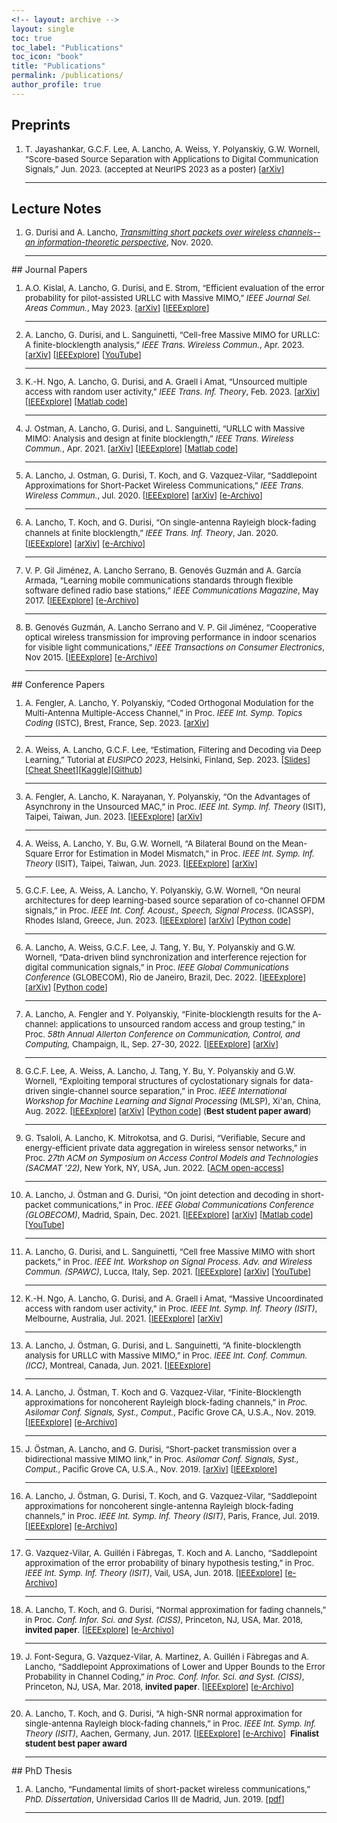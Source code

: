 ```yaml
---
<!-- layout: archive -->
layout: single
toc: true
toc_label: "Publications"
toc_icon: "book"
title: "Publications"
permalink: /publications/ 
author_profile: true
---
```

## Preprints
<font size="2">
<ol>

<li>
 T. Jayashankar, G.C.F. Lee, A. Lancho, A. Weiss, Y. Polyanskiy, G.W. Wornell, “Score-based Source Separation with Applications to Digital Communication Signals,” Jun. 2023. (accepted at NeurIPS 2023 as a poster)
 [<a href="https://arxiv.org/abs/2306.14411">arXiv</a>] 
</li><hr>

</ol>
</font>

## Lecture Notes
<font size="2">
<ol>
<li>
G. Durisi and A. Lancho, <em><a href="https://gdurisi.github.io/fbl-notes/">Transmitting short packets over wireless channels--an information-theoretic perspective</a></em>, Nov. 2020. 
</li>
<hr>
</ol>
</font>
## Journal Papers
<font size="2">
<ol>

<li>
 A.O. Kislal, A. Lancho, G. Durisi, and E. Strom, “Efficient evaluation of the error probability for pilot-assisted URLLC with Massive MIMO,” <em>IEEE Journal Sel. Areas Commun.</em>, May 2023. 
 [<a href="https://arxiv.org/abs/2211.02385">arXiv</a>]
 [<a href="https://ieeexplore.ieee.org/document/10138403">IEEExplore</a>]
</li><hr>

<li>
 A. Lancho, G. Durisi, and L. Sanguinetti, “Cell-free Massive MIMO for URLLC: A finite-blocklength analysis,” <em>IEEE Trans. Wireless Commun.</em>, Apr. 2023.
 [<a href="https://arxiv.org/abs/2207.00856">arXiv</a>]
 [<a href="https://ieeexplore.ieee.org/document/10101779">IEEExplore</a>]
 [<a href="https://www.youtube.com/watch?v=Uxk3-8YAK9Q">YouTube</a>]
</li><hr>

<li>
 K.-H. Ngo, A. Lancho, G. Durisi, and A. Graell i Amat, “Unsourced multiple access with random user activity,” <em>IEEE Trans. Inf. Theory</em>, Feb. 2023. 
 [<a href="https://arxiv.org/abs/2202.06365">arXiv</a>] [<a href="https://ieeexplore.ieee.org/document/10052701">IEEExplore</a>] [<a href="https://github.com/khachoang1412/UMA_random_user_activity">Matlab code</a>]
</li><hr>

<li>
 J. Ostman, A. Lancho, G. Durisi, and L. Sanguinetti, “URLLC with Massive MIMO: Analysis and design at finite blocklength,” <em>IEEE Trans. Wireless Commun.</em>, Apr. 2021. [<a href="http://arxiv.org/abs/2009.10550">arXiv</a>] [<a href="https://ieeexplore.ieee.org/document/9416241">IEEExplore</a>] [<a href="https://github.com/infotheorychalmers/URLLC_Massive_MIMO">Matlab code</a>]
</li>
<hr>

<li>
A. Lancho, J. Ostman, G. Durisi, T. Koch, and G. Vazquez-Vilar, 
“Saddlepoint Approximations for Short-Packet Wireless Communications,” 
<em>IEEE Trans. Wireless Commun.</em>, Jul. 2020.
[<a href="https://ieeexplore.ieee.org/document/9072306">IEEExplore</a>]
[<a href="https://arxiv.org/abs/1904.10442">arXiv</a>]
[<a href="https://e-archivo.uc3m.es/handle/10016/30725">e-Archivo</a>]
</li>
<hr>

<li>
  A. Lancho, T. Koch, and G. Durisi, 
  “On single-antenna Rayleigh block-fading channels at ﬁnite blocklength,” 
  <em>IEEE Trans. Inf. Theory</em>, Jan. 2020.
  [<a href="https://ieeexplore.ieee.org/document/8861117">IEEExplore</a>]
  [<a href="https://arxiv.org/abs/1706.07778">arXiv</a>]
  [<a href="https://e-archivo.uc3m.es/handle/10016/29598">e-Archivo</a>]
</li>
<hr>

<li>
  V. P. Gil Jiménez, A. Lancho Serrano, B. Genovés Guzmán and A. García Armada, 
  “Learning mobile communications standards through flexible software defined radio base stations,” 
  <em>IEEE Communications Magazine</em>, May 2017.
  [<a href="https://ieeexplore.ieee.org/document/7926928">IEEExplore</a>]
  [<a href="https://e-archivo.uc3m.es/handle/10016/32662">e-Archivo</a>]
</li>
<hr>

<li>
  B. Genovés Guzmán, A. Lancho Serrano and V. P. Gil Jiménez, 
  “Cooperative optical wireless transmission for improving performance in indoor scenarios for visible light communications,” 
  <em>IEEE Transactions on Consumer Electronics</em>, Nov 2015.
  [<a href="https://ieeexplore.ieee.org/document/7389772">IEEExplore</a>]
  [<a href="https://e-archivo.uc3m.es/handle/10016/32653">e-Archivo</a>]
</li>
<hr>

</ol>
</font>
## Conference Papers
<font size="2">
<ol>

<li>
 A. Fengler, A. Lancho, Y. Polyanskiy, “Coded Orthogonal Modulation for the Multi-Antenna Multiple-Access Channel,” in Proc. <em>IEEE Int. Symp. Topics Coding</em> (ISTC), Brest, France, Sep. 2023.
 [<a href="https://arxiv.org/abs/2307.01095">arXiv</a>]
</li><hr>

<li>
 A. Weiss, A. Lancho, G.C.F. Lee, “Estimation, Filtering and Decoding via Deep Learning,” Tutorial at <em>EUSIPCO 2023</em>, Helsinki, Finland, Sep. 2023.
 <!-- [<a href="https://ieeexplore.ieee.org/document/10001513">IEEExplore</a>] -->
 [<a href="/files/2023/EUSIPCO_tutorial.pdf">Slides</a>][<a href="/files/2023/Cheat_Sheet_EUSIPCO_2023_Tutorial.pdf">Cheat Sheet</a>][<a href="https://www.kaggle.com/competitions/mini-rf-challenge">Kaggle</a>][<a href="https://www.kaggle.com/code/garycflee/hands-on-session">Github</a>]
</li><hr>

<li>
 A. Fengler, A. Lancho, K. Narayanan, Y. Polyanskiy, “On the Advantages of Asynchrony in the Unsourced MAC,” in Proc. <em>IEEE Int. Symp. Inf. Theory</em> (ISIT), Taipei, Taiwan, Jun. 2023.
 [<a href="https://ieeexplore.ieee.org/document/10206586">IEEExplore</a>]
 [<a href="https://arxiv.org/abs/2305.06985">arXiv</a>]
</li><hr>

<li>
 A. Weiss, A. Lancho, Y. Bu, G.W. Wornell, “A Bilateral Bound on the Mean-Square Error for Estimation in Model Mismatch,” in Proc. <em>IEEE Int. Symp. Inf. Theory</em> (ISIT), Taipei, Taiwan, Jun. 2023.
 [<a href="https://ieeexplore.ieee.org/document/10206620">IEEExplore</a>]
 [<a href="https://arxiv.org/abs/2305.08207">arXiv</a>]
</li><hr>

<li>
 G.C.F. Lee, A. Weiss, A. Lancho, Y. Polyanskiy, G.W. Wornell, “On neural architectures for deep learning-based source separation of co-channel OFDM signals,” in Proc. <em>IEEE Int. Conf. Acoust., Speech, Signal Process.</em> (ICASSP), Rhodes Island, Greece, Jun. 2023.
 [<a href="https://ieeexplore.ieee.org/document/10096702">IEEExplore</a>]
 [<a href="https://arxiv.org/abs/2303.06438">arXiv</a>]
 [<a href="https://github.com/RFChallenge/SCSS_OFDMArchitecture">Python code</a>]
</li><hr>

<li>
 A. Lancho, A. Weiss, G.C.F. Lee, J. Tang, Y. Bu, Y. Polyanskiy and G.W. Wornell, “Data-driven blind synchronization and interference rejection for digital communication signals,” in Proc. <em>IEEE Global Communications Conference</em> (GLOBECOM), Rio de Janeiro, Brazil, Dec. 2022.
 [<a href="https://ieeexplore.ieee.org/document/10001513">IEEExplore</a>]
 [<a href="https://arxiv.org/abs/2209.04871">arXiv</a>]
 [<a href="https://github.com/RFChallenge/SCSS_Sync">Python code</a>]
</li><hr>

<li>
 A. Lancho, A. Fengler and Y. Polyanskiy, “Finite-blocklength results for the A-channel: applications to unsourced random access and group testing,” in Proc. <em>58th Annual Allerton Conference on Communication, Control, and Computing,</em> Champaign, IL, Sep. 27-30, 2022.
 [<a href="https://ieeexplore.ieee.org/document/9929318">IEEExplore</a>] 
 [<a href="https://arxiv.org/abs/2210.01951">arXiv</a>]
</li><hr>

<li>
 G.C.F. Lee, A. Weiss, A. Lancho, J. Tang, Y. Bu, Y. Polyanskiy and G.W. Wornell, “Exploiting temporal structures of cyclostationary signals for data-driven single-channel source separation,” in Proc. <em>IEEE International Workshop for Machine Learning and Signal Processing</em> (MLSP), Xi'an, China, Aug. 2022. 
 [<a href="https://ieeexplore.ieee.org/document/9943311">IEEExplore</a>]
 [<a href="https://arxiv.org/abs/2208.10325">arXiv</a>] 
 [<a href="https://github.com/RFChallenge/SCSS_CSGaussian">Python code</a>]
 (<b>Best student paper award</b>)
</li><hr>

<li>
G. Tsaloli, A. Lancho, K. Mitrokotsa, and G. Durisi, “Verifiable, Secure and energy-efficient private data aggregation in wireless sensor networks,” in Proc. <em>27th ACM on Symposium on Access Control Models and Technologies (SACMAT '22)</em>, New York, NY, USA, Jun. 2022.
[<a href="https://dl.acm.org/doi/abs/10.1145/3532105.3535040">ACM open-access</a>] 
</li>
<hr>

<li>
A. Lancho, J. Östman and G. Durisi, “On joint detection and decoding in short-packet communications,” in Proc. <em>IEEE Global Communications Conference (GLOBECOM)</em>, Madrid, Spain, Dec. 2021.
[<a href="https://ieeexplore.ieee.org/document/9685448">IEEExplore</a>] 
[<a href="https://arxiv.org/pdf/2109.13669.pdf">arXiv</a>]
[<a href="https://github.com/a-lancho/jointDetDec">Matlab code</a>]
[<a href="https://www.youtube.com/watch?v=McGaedtIIrA">YouTube</a>]
</li>
<hr>

<li>
A. Lancho, G. Durisi, and L. Sanguinetti, “Cell free Massive MIMO with short packets,” in Proc. <em>IEEE Int. Workshop on Signal Process. Adv. and Wireless Commun. (SPAWC)</em>, Lucca, Italy, Sep. 2021. 
[<a href="https://ieeexplore.ieee.org/document/9593103">IEEExplore</a>]
[<a href="https://arxiv.org/abs/2107.10707">arXiv</a>]
[<a href="https://www.youtube.com/watch?v=Uxk3-8YAK9Q">YouTube</a>]
</li>
<hr>

<li>
 K.-H. Ngo, A. Lancho, G. Durisi, and A. Graell i Amat, “Massive Uncoordinated access with random user activity,” in Proc. <em>IEEE Int. Symp. Inf. Theory (ISIT)</em>, Melbourne, Australia, Jul. 2021.
 [<a href="https://ieeexplore.ieee.org/document/9518253">IEEExplore</a>]
 [<a href="http://arxiv.org/abs/2103.09721">arXiv</a>]
</li>
<hr>

  <li>
     A. Lancho, J. Östman, G. Durisi, and L. Sanguinetti, “A finite-blocklength analysis for URLLC with
Massive MIMO,” in Proc. <em>IEEE Int. Conf. Commun. (ICC)</em>, Montreal, Canada, Jun. 2021. 
[<a href="https://ieeexplore.ieee.org/document/9500881">IEEExplore</a>]
  </li>
  <hr>

<li>
A. Lancho, J. Östman, T. Koch and G. Vazquez-Vilar, “Finite-Blocklength approximations for noncoherent Rayleigh block-fading channels,” 
in <em>Proc. Asilomar Conf. Signals, Syst., Comput.</em>, Pacific Grove CA, U.S.A., Nov. 2019. 
[<a href="https://ieeexplore.ieee.org/document/9049072">IEEExplore</a>]
[<a href="https://e-archivo.uc3m.es/handle/10016/30733">e-Archivo</a>]
</li>
<hr>

 <li>
J. Östman, A. Lancho, and G. Durisi, “Short-packet transmission over a
  bidirectional massive MIMO link,” in Proc. <em>Asilomar Conf. Signals, Syst., Comput.</em>, Pacific Grove CA, U.S.A., Nov. 2019. 
  [<a href="https://arxiv.org/abs/1912.00718">arXiv</a>]
  [<a href="https://ieeexplore.ieee.org/document/9048838">IEEExplore</a>]
</li>
<hr>

<li>
    A. Lancho, J. Östman, G. Durisi, T. Koch, and G. Vazquez-Vilar, “Saddlepoint approximations for noncoherent single-antenna Rayleigh block-fading channels,” in Proc. <em>IEEE Int. Symp. Inf. Theory (ISIT)</em>, Paris, France, Jul. 2019.
    [<a href="https://ieeexplore.ieee.org/document/8849659">IEEExplore</a>]
    [<a href="https://e-archivo.uc3m.es/handle/10016/29129">e-Archivo</a>]
  </li>
  <hr>

<li>
    G. Vazquez-Vilar, A. Guillén i Fàbregas, T. Koch and A. Lancho, 
    “Saddlepoint approximation of the error probability of binary hypothesis testing,” 
    in Proc. <em>IEEE Int. Symp. Inf. Theory (ISIT)</em>, Vail, USA, Jun. 2018.
    [<a href="https://ieeexplore.ieee.org/document/8437503?arnumber=8437503">IEEExplore</a>]
    [<a href="https://e-archivo.uc3m.es/handle/10016/27525">e-Archivo</a>]
  </li>
  <hr>

<li>
    A. Lancho, T. Koch, and G. Durisi, “Normal approximation for fading channels,” 
    in Proc. <em>Conf. Infor. Sci. and Syst. (CISS)</em>, Princeton, NJ, USA, Mar. 2018, 
    <strong>invited paper</strong>. 
    [<a href="https://ieeexplore.ieee.org/document/8362297">IEEExplore</a>]
    [<a href="https://e-archivo.uc3m.es/handle/10016/27514">e-Archivo</a>]
</li>
<hr>

<li>
    J. Font-Segura, G. Vazquez-Vilar, A. Martinez, A. Guillén i Fàbregas and A. Lancho, 
    “Saddlepoint Approximations of Lower and Upper Bounds to the Error Probability in Channel Coding,” 
    <em>in Proc. Conf. Infor. Sci. and Syst. (CISS)</em>, Princeton, NJ, USA, Mar. 2018, 
    <strong>invited paper</strong>. 
    [<a href="https://ieeexplore.ieee.org/document/8362304">IEEExplore</a>]
    [<a href="https://e-archivo.uc3m.es/handle/10016/28846">e-Archivo</a>]
</li>
<hr>

<li>
A. Lancho, T. Koch, and G. Durisi, “A high-SNR normal approximation for single-antenna Rayleigh block-fading channels,” 
in Proc. <em>IEEE Int. Symp. Inf. Theory (ISIT)</em>, Aachen, Germany, Jun. 2017. 
[<a href="https://ieeexplore.ieee.org/document/8006834">IEEExplore</a>]
[<a href="https://e-archivo.uc3m.es/handle/10016/26221">e-Archivo</a>]     
&nbsp;<b>Finalist student best paper award</b>
</li>
<hr>

</ol>
</font>
## PhD Thesis
<font size="2">
<ol>
  <li>
     A. Lancho, “Fundamental limits of short-packet wireless communications,” <em>PhD. Dissertation</em>, Universidad Carlos III de Madrid, Jun. 2019.
     [<a href="/files/2019/Thesis_Alex.pdf">pdf</a>]
  </li>
  <hr>
  </ol>
  </font>